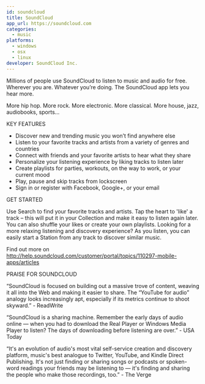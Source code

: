 ```yaml
---
id: soundcloud
title: SoundCloud
app_url: https://soundcloud.com
categories:
  - music
platforms:
  - windows
  - osx
  - linux
developer: SoundCloud Inc.
---
```

Millions of people use SoundCloud to listen to music and audio for free.
Wherever you are. Whatever you’re doing. The SoundCloud app lets you hear more.

More hip hop. More rock. More electronic. More classical. More house, jazz, audiobooks, sports…


KEY FEATURES

- Discover new and trending music you won’t find anywhere else
- Listen to your favorite tracks and artists from a variety of genres and countries
- Connect with friends and your favorite artists to hear what they share
- Personalize your listening experience by liking tracks to listen later
- Create playlists for parties, workouts, on the way to work, or your current mood
- Play, pause and skip tracks from lockscreen
- Sign in or register with Facebook, Google+, or your email

GET STARTED

Use Search to find your favorite tracks and artists.
Tap the heart to 'like' a track – this will put it in your Collection and make it easy to listen again later. You can also shuffle your likes or create your own playlists.
Looking for a more relaxing listening and discovery experience? As you listen, you can easily start a Station from any track to discover similar music.

Find out more on http://help.soundcloud.com/customer/portal/topics/110297-mobile-apps/articles


PRAISE FOR SOUNDCLOUD

“SoundCloud is focused on building out a massive trove of content, weaving it all into the Web and making it easier to share. The “YouTube for audio” analogy looks increasingly apt, especially if its metrics continue to shoot skyward.” - ReadWrite

“SoundCloud is a sharing machine. Remember the early days of audio online — when you had to download the Real Player or Windows Media Player to listen? The days of downloading before listening are over.” - USA Today

“It's an evolution of audio's most vital self-service creation and discovery platform, music's best analogue to Twitter, YouTube, and Kindle Direct Publishing. It's not just finding or sharing songs or podcasts or spoken-word readings your friends may be listening to — it's finding and sharing the people who make those recordings, too.” - The Verge

